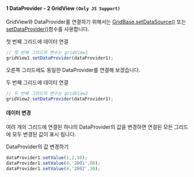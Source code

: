 #### 1 DataProvider - 2 GridView `(Only JS Support)`

GridView와 DataProvider를 연결하기 위해서는 [GridBase.setDataSource()](http://help.realgrid.com/api/GridBase/setDataSource/) 또는 [setDataProvider()](http://help.realgrid.com/api/GridBase/setDataProvider/)함수를 사용합니다.

<a class="btn primary small round lowercase" id="setDataSource1">첫 번째 그리드에 데이터 연결</a>

```js
// 첫 번째 그리드의 변수는 gridView1
gridView1.setDataProvider(dataProvider1);
```

오른쪽 그리드에도 동일한 DataProvider를 연결해 보겠습니다.

<a class="btn primary small round lowercase" id="setDataSource2">두 번째 그리드에 데이터 연결</a>

```js
// 두 번째 그리드의 변수는 gridView2
gridView2.setDataProvider(dataProvider1);
```

#### 데이터 변경

여려 개의 그리드에 연결된 하나의 DataProvider의 값을 변경하면 연결된 모든 그리드에 모두 변경된 값이 표시 됩니다.

<a class="btn primary small round lowercase" id="setValues">DataProvider의 값 변경하기</a>

```js
dataProvider1.setValue(1,2,10);
dataProvider1.setValue(4,'2001',80);
dataProvider1.setValue(4,'2002',30);
```

<script>
$('#setDataSource1').click(function() {
  gridView1.setDataProvider(dataProvider1);
});

$('#setDataSource2').click(function() {
  gridView2.setDataProvider(dataProvider1);
});

$('#setValues').click(function() {
  dataProvider1.setValue(1,2,10);
  dataProvider1.setValue(4,'2001',80);
  dataProvider1.setValue(4,'2002',30);
});
</script>
